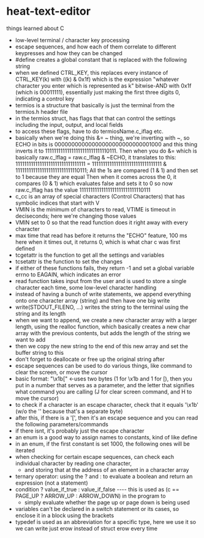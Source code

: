 # heat-text-editor

things learned about C
- low-level terminal / character key processing
- escape sequences, and how each of them correlate to different keypresses and how they can be changed
- #define creates a global constant that is replaced with the following string
- when we defined CTRL_KEY, this replaces every instance of CTRL_KEY(k) with ((k) & 0x1f) which is the expression
  "whatever character you enter which is represented as k" bitwise-AND with 0x1f (which is 00011111), essentially
  just making the first three digits 0, indicating a control key
- termios is a structure that basically is just the terminal from the termios.h header file
- in the termios struct, has flags that that can control the settings including the input, output, and local fields
- to access these flags, have to do termiosName.c_iflag etc.
- basically when we're doing this &= ~ thing, we're inverting with ~,
    so ECHO in bits is 00000000000000000000000000001000 and this thing inverts it to
    11111111111111111111111111110111. Then when you do &= which is basically 
    raw.c_lflag = raw.c_lflag & ~ECHO, it translates to this:
    11111111111111111111111111111111 = 11111111111111111111111111111111 & 11111111111111111111111111110111;
    All the 1s are compared (1 & 1) and then set to 1 because they are equal
    Then when it comes across the 0, it compares (0 & 1) which evaluates false and sets it to 0
    so now raw.c_lflag has the value 11111111111111111111111111110111
- c_cc is an array of special characters (Control Characters) that has symbolic indices that start with V
- VMIN is the minimum of characters to read, VTIME is timeout in deciseconds; here we're changing those values
- VMIN set to 0 so that the read function does it right away with every character
- max time that read has before it returns the "ECHO" feature, 100 ms here when it times out, 
    it returns 0, which is what char c was first defined
- tcgetattr is the function to get all the settings and variables
- tcsetattr is the function to set the changes
- if either of these functions fails, they return -1 and set a global variable errno to EAGAIN, which indicates an error
- read function takes input from the user and is used to store a single character each time, some low-level character handling
- instead of having a bunch of write statements, we append everything onto one character array (string) and then have one big write
- write(STDOUT_FILENO, ...) writes the string to the terminal using the string and its length
- when we want to append, we create a new character array with a larger length, using the realloc function, which basically
  creates a new char array with the previous contents, but adds the length of the string we want to add
 - then we copy the new string to the end of this new array and set the buffer string to this
 - don't forget to deallocate or free up the original string after
 - escape sequences can be used to do various things, like command to clear the screen, or move the cursor
 - basic format: "\x1b[" <-uses two bytes (1 for \x1b and 1 for [), then you put in a number that serves as a parameter,
    and the letter that signifies what command you are calling (J for clear screen command, and H to move the cursor)
- to check if a character is an escape character, check that it equals '\x1b' (w/o the '\' because that's a separate byte)
- after this, if there is a '[', then it's an escape sequence and you can read the following parameters/commands
- if there isnt, it's probably just the escape character
- an enum is a good way to assign names to constants, kind of like define
- in an enum, if the first constant is set 1000, the following ones will be iterated
- when checking for certain escape sequences, can check each individual character by reading one character,
  - and storing that at the address of an element in a character array
- ternary operator: using the ? and : to evaluate a boolean and return an expression (not a statement)
- condition ? value_if_true : value_if_false ---- this is used as (c == PAGE_UP ? ARROW_UP : ARROW_DOWN) in the program to 
  - simply evaluate whether the page up or page down is being used
- variables can't be declared in a switch statement or its cases, so enclose it in a block using the brackets
- typedef is used as an abbreviation for a specific type, here we use it so we can write just erow instead of struct erow every time
